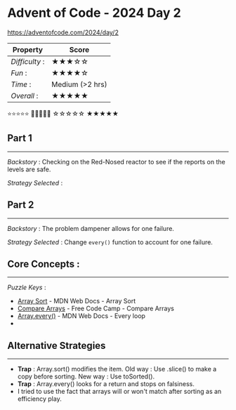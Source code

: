 # Advent of Code - 2024 Day 2
https://adventofcode.com/2024/day/2

| Property | Score |
|-------|---------|
|*Difficulty* :|★★★☆☆|
|*Fun* :|★★★★☆|
|*Time* :| Medium (>2 hrs)|
|*Overall* :|★★★★★|

⭐⭐⭐⭐⭐ 🌟🌟🌟🌟🌟 ☆☆☆☆☆ ★★★★★

## Part 1
---
*Backstory* : Checking on the Red-Nosed reactor to see if the reports on the levels are safe.

*Strategy Selected* : 

## Part 2
---
*Backstory* : The problem dampener allows for one failure.

*Strategy Selected* : Change `every()` function to account for one failure.

## Core Concepts :
---
*Puzzle Keys* :
- [Array Sort](https://developer.mozilla.org/en-US/docs/Web/JavaScript/Reference/Global_Objects/Array/sort) - MDN Web Docs - Array Sort
- [Compare Arrays](https://www.freecodecamp.org/news/how-to-compare-arrays-in-javascript/) - Free Code Camp - Compare Arrays
- [Array.every()](https://developer.mozilla.org/en-US/docs/Web/JavaScript/Reference/Global_Objects/Array/every) - MDN Web Docs - Every loop
- 

## Alternative Strategies
---
- **Trap** : Array.sort() modifies the item. Old way : Use .slice() to make a copy before sorting.  New way : Use toSorted().
- **Trap** : Array.every() looks for a return and stops on falsiness.
- I tried to use the fact that arrays will or won't match after sorting as an efficiency play.
